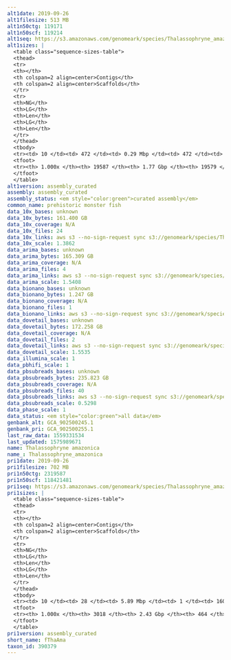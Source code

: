 ```yaml
---
alt1date: 2019-09-26
alt1filesize: 513 MB
alt1n50ctg: 119171
alt1n50scf: 119214
alt1seq: https://s3.amazonaws.com/genomeark/species/Thalassophryne_amazonica/fThaAma1/assembly_curated/fThaAma1.alt.cur.20190926.fasta.gz
alt1sizes: |
  <table class="sequence-sizes-table">
  <thead>
  <tr>
  <th></th>
  <th colspan=2 align=center>Contigs</th>
  <th colspan=2 align=center>Scaffolds</th>
  </tr>
  <tr>
  <th>NG</th>
  <th>LG</th>
  <th>Len</th>
  <th>LG</th>
  <th>Len</th>
  </tr>
  </thead>
  <tbody>
  <tr><td> 10 </td><td> 472 </td><td> 0.29 Mbp </td><td> 472 </td><td> 0.29 Mbp </td></tr>  <tr><td> 20 </td><td> 1186 </td><td> 0.22 Mbp </td><td> 1185 </td><td> 0.22 Mbp </td></tr>  <tr><td> 30 </td><td> 2106 </td><td> 0.17 Mbp </td><td> 2105 </td><td> 0.17 Mbp </td></tr>  <tr><td> 40 </td><td> 3236 </td><td> 0.14 Mbp </td><td> 3234 </td><td> 0.14 Mbp </td></tr>  <tr style="background-color:#cccccc;"><td> 50 </td><td> 4594 </td><td> 0.12 Mbp </td><td> 4593 </td><td> 0.12 Mbp </td></tr>  <tr><td> 60 </td><td> 6225 </td><td> 98.75 Kbp </td><td> 6224 </td><td> 98.76 Kbp </td></tr>  <tr><td> 70 </td><td> 8197 </td><td> 81.00 Kbp </td><td> 8195 </td><td> 81.02 Kbp </td></tr>  <tr><td> 80 </td><td> 10646 </td><td> 63.97 Kbp </td><td> 10643 </td><td> 63.98 Kbp </td></tr>  <tr><td> 90 </td><td> 13875 </td><td> 46.24 Kbp </td><td> 13872 </td><td> 46.25 Kbp </td></tr>  <tr><td> 100 </td><td> 19586 </td><td> 193  bp </td><td> 19578 </td><td> 193  bp </td></tr>  </tbody>
  <tfoot>
  <tr><th> 1.000x </th><th> 19587 </th><th> 1.77 Gbp </th><th> 19579 </th><th> 1.77 Gbp </th></tr>
  </tfoot>
  </table>
alt1version: assembly_curated
assembly: assembly_curated
assembly_status: <em style="color:green">curated assembly</em>
common_name: prehistoric monster fish
data_10x_bases: unknown
data_10x_bytes: 161.400 GB
data_10x_coverage: N/A
data_10x_files: 24
data_10x_links: aws s3 --no-sign-request sync s3://genomeark/species/Thalassophryne_amazonica/fThaAma1/genomic_data/10x/ .<br>
data_10x_scale: 1.3862
data_arima_bases: unknown
data_arima_bytes: 165.309 GB
data_arima_coverage: N/A
data_arima_files: 4
data_arima_links: aws s3 --no-sign-request sync s3://genomeark/species/Thalassophryne_amazonica/fThaAma1/genomic_data/arima/ .<br>
data_arima_scale: 1.5408
data_bionano_bases: unknown
data_bionano_bytes: 1.247 GB
data_bionano_coverage: N/A
data_bionano_files: 1
data_bionano_links: aws s3 --no-sign-request sync s3://genomeark/species/Thalassophryne_amazonica/fThaAma1/genomic_data/bionano/ .<br>
data_dovetail_bases: unknown
data_dovetail_bytes: 172.258 GB
data_dovetail_coverage: N/A
data_dovetail_files: 2
data_dovetail_links: aws s3 --no-sign-request sync s3://genomeark/species/Thalassophryne_amazonica/fThaAma1/genomic_data/dovetail/ .<br>
data_dovetail_scale: 1.5535
data_illumina_scale: 1
data_pbhifi_scale: 1
data_pbsubreads_bases: unknown
data_pbsubreads_bytes: 235.823 GB
data_pbsubreads_coverage: N/A
data_pbsubreads_files: 40
data_pbsubreads_links: aws s3 --no-sign-request sync s3://genomeark/species/Thalassophryne_amazonica/fThaAma1/genomic_data/pacbio/ . --exclude "*ccs*bam*"<br>
data_pbsubreads_scale: 0.5298
data_phase_scale: 1
data_status: <em style="color:green">all data</em>
genbank_alt: GCA_902500245.1
genbank_pri: GCA_902500255.1
last_raw_data: 1559331534
last_updated: 1575989671
name: Thalassophryne amazonica
name_: Thalassophryne_amazonica
pri1date: 2019-09-26
pri1filesize: 702 MB
pri1n50ctg: 2319587
pri1n50scf: 118421481
pri1seq: https://s3.amazonaws.com/genomeark/species/Thalassophryne_amazonica/fThaAma1/assembly_curated/fThaAma1.pri.cur.20190926.fasta.gz
pri1sizes: |
  <table class="sequence-sizes-table">
  <thead>
  <tr>
  <th></th>
  <th colspan=2 align=center>Contigs</th>
  <th colspan=2 align=center>Scaffolds</th>
  </tr>
  <tr>
  <th>NG</th>
  <th>LG</th>
  <th>Len</th>
  <th>LG</th>
  <th>Len</th>
  </tr>
  </thead>
  <tbody>
  <tr><td> 10 </td><td> 28 </td><td> 5.89 Mbp </td><td> 1 </td><td> 160.46 Mbp </td></tr>  <tr><td> 20 </td><td> 76 </td><td> 4.41 Mbp </td><td> 3 </td><td> 146.42 Mbp </td></tr>  <tr><td> 30 </td><td> 138 </td><td> 3.51 Mbp </td><td> 4 </td><td> 133.90 Mbp </td></tr>  <tr><td> 40 </td><td> 215 </td><td> 2.83 Mbp </td><td> 6 </td><td> 122.56 Mbp </td></tr>  <tr style="background-color:#cccccc;"><td> 50 </td><td> 310 </td><td style="background-color:#88ff88;"> 2.32 Mbp </td><td> 8 </td><td style="background-color:#88ff88;"> 118.42 Mbp </td></tr>  <tr><td> 60 </td><td> 434 </td><td> 1.67 Mbp </td><td> 10 </td><td> 117.38 Mbp </td></tr>  <tr><td> 70 </td><td> 607 </td><td> 1.18 Mbp </td><td> 13 </td><td> 99.27 Mbp </td></tr>  <tr><td> 80 </td><td> 864 </td><td> 0.78 Mbp </td><td> 15 </td><td> 92.12 Mbp </td></tr>  <tr><td> 90 </td><td> 1284 </td><td> 0.40 Mbp </td><td> 18 </td><td> 72.82 Mbp </td></tr>  <tr><td> 100 </td><td> 3017 </td><td> 40  bp </td><td> 463 </td><td> 890  bp </td></tr>  </tbody>
  <tfoot>
  <tr><th> 1.000x </th><th> 3018 </th><th> 2.43 Gbp </th><th> 464 </th><th> 2.45 Gbp </th></tr>
  </tfoot>
  </table>
pri1version: assembly_curated
short_name: fThaAma
taxon_id: 390379
---
```

